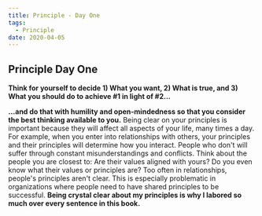 ```yaml
---
title: Principle - Day One
tags:
  - Principle
date: 2020-04-05
---
```


## Principle Day One

**Think for yourself to decide 1) What you want, 2) What is true, and 3) What you should do to achieve #1 in light of #2...**

**...and do that with humility and open-mindedness so that you consider the best thinking available to you.** Being clear on your principles is important because they will affect all aspects of your life, many times a day. For example, when you enter into relationships with others, your principles and their principles will determine how you interact. People who don't will suffer through constant misunderstandings and conflicts. Think about the people you are closest to: Are their values aligned with yours? Do you even know what their values or principles are? Too often in relationships, people's principles aren't clear. This is especially problematic in organizations where people need to have shared principles to be successful.
**Being crystal clear about my principles is why I labored so much over every sentence in this book.**

